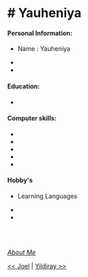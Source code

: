 # # Yauheniya





#### Personal Information:

- Name : Yauheniya

- 
- 

#### Education:

- 

#### Computer skills:

- 
- 
- 
- 
- 

#### Hobby's

- Learning Languages

- 
- 

<br/>
<br/>


[_About Me_](www.Yauheniya.be)
<br/>

[<< Joel](./Joel-Camach.md) | [Yildiray >>](./Yildiray.md)
